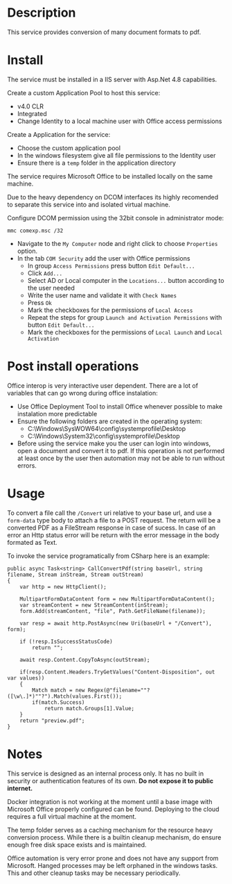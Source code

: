 # Description
This service provides conversion of many document formats to pdf.

# Install
The service must be installed in a IIS server with Asp.Net 4.8 capabilities.

Create a custom Application Pool to host this service:
* v4.0 CLR
* Integrated
* Change Identity to a local machine user with Office access permissions

Create a Application for the service:
* Choose the custom application pool
* In the windows filesystem give all file permissions to the Identity user
* Ensure there is a `temp` folder in the application directory

The service requires Microsoft Office to be installed locally on the same machine.

Due to the heavy dependency on DCOM interfaces its highly recomended to separate this service into and isolated virtual machine.

Configure DCOM permission using the 32bit console in administrator mode:

`mmc comexp.msc /32`

* Navigate to the `My Computer` node and right click to choose `Properties` option.
* In the tab `COM Security` add the user with Office permissions
	* In group `Access Permissions` press button `Edit Default...`
	* Click `Add...`
	* Select AD or Local computer in the `Locations...` button according to the user needed
	* Write the user name and validate it with `Check Names`
	* Press `Ok`
	* Mark the checkboxes for the permissions of `Local Access`
	* Repeat the steps for group `Launch and Activation Permissions` with button `Edit Default...`
	* Mark the checkboxes for the permissions of `Local Launch` and `Local Activation`

# Post install operations

Office interop is very interactive user dependent. There are a lot of variables that can go wrong during office instalation:

* Use Office Deployment Tool to install Office whenever possible to make instalation more predictable
* Ensure the following folders are created in the operating system:
  * C:\Windows\SysWOW64\config\systemprofile\Desktop
  * C:\Windows\System32\config\systemprofile\Desktop
* Before using the service make you the user can login into windows, open a document and convert it to pdf. If this operation is not performed at least once by the user then automation may not be able to run without errors.

# Usage

To convert a file call the `/Convert` uri relative to your base url, and use a `form-data` type body to attach a file to a POST request. 
The return will be a converted PDF as a FileStream response in case of sucess. 
In case of an error an Http status error will be return with the error message in the body formated as Text.

To invoke the service programatically from CSharp here is an example:
``` CSharp
public async Task<string> CallConvertPdf(string baseUrl, string filename, Stream inStream, Stream outStream)
{
    var http = new HttpClient();

    MultipartFormDataContent form = new MultipartFormDataContent();
    var streamContent = new StreamContent(inStream);
    form.Add(streamContent, "file", Path.GetFileName(filename));

    var resp = await http.PostAsync(new Uri(baseUrl + "/Convert"), form);

    if (!resp.IsSuccessStatusCode)
        return "";

    await resp.Content.CopyToAsync(outStream);

    if(resp.Content.Headers.TryGetValues("Content-Disposition", out var values))
    {
        Match match = new Regex(@"filename=""?([\w\.]*)""?").Match(values.First());
        if(match.Success)
            return match.Groups[1].Value;
    }
    return "preview.pdf";
}
```

# Notes

This service is designed as an internal process only. It has no built in security or authentication features of its own. **Do not expose it to public internet.**

Docker integration is not working at the moment until a base image with Microsoft Office properly configured can be found. Deploying to the cloud requires a full virtual machine at the moment.

The temp folder serves as a caching mechanism for the resource heavy conversion process. While there is a builtin cleanup mechanism, do ensure enough free disk space exists and is maintained.

Office automation is very error prone and does not have any support from Microsoft. Hanged processes may be left orphaned in the windows tasks. This and other cleanup tasks may be necessary periodically.